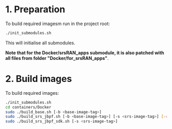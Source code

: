 
# 1. Preparation

To build required imagesm run in the project root:
```sh
./init_submodules.sh
```

This will initialise all submodules.

__Note that for the Docker/srsRAN_apps submodule, it is also patched with all files from folder "Docker/for_srsRAN_apps"__.


# 2. Build images

To build required images:
```sh
./init_submodules.sh
cd containers/Docker
sudo ./build_base.sh [-b <base-image-tag>]
sudo ./build_srs_jbpf.sh [-b <base-image-tag>] [-s <srs-image-tag>] [-c]   # Use -c for '--no-cache'
sudo ./build_srs_jbpf_sdk.sh [-s <srs-image-tag>]
```

